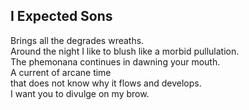 I Expected Sons
---------------
Brings all the degrades wreaths.  
Around the night I like to blush like a morbid pullulation.  
The phemonana continues in dawning your mouth.  
A current of arcane time  
that does not know why it flows and develops.  
I want you to divulge on my brow.  
